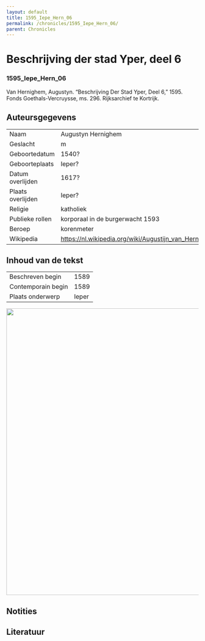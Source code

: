 ```yaml
---
layout: default
title: 1595_Iepe_Hern_06
permalink: /chronicles/1595_Iepe_Hern_06/
parent: Chronicles
--- 
```



# Beschrijving der stad Yper, deel 6 

### 1595_Iepe_Hern_06 

Van Hernighem, Augustyn. “Beschrijving Der Stad Yper, Deel 6,” 1595. Fonds Goethals-Vercruysse, ms. 296. Rijksarchief te Kortrijk. 

## Auteursgegevens 

| | | 
| --------------- | --------------- | 
| Naam | Augustyn Hernighem | 
| Geslacht | m | 
| Geboortedatum | 1540? | 
| Geboorteplaats | Ieper? | 
| Datum overlijden | 1617? | 
| Plaats overlijden | Ieper? | 
| Religie | katholiek | 
| Publieke rollen | korporaal in de burgerwacht 1593 | 
| Beroep | korenmeter | 
| Wikipedia | https://nl.wikipedia.org/wiki/Augustijn_van_Hernighem | 

## Inhoud van de tekst 

| | | 
| --------------- | --------------- | 
| Beschreven begin | 1589 | 
| Contemporain begin | 1589 | 
| Plaats onderwerp | Ieper | 

[<img src="..\..\barplots_chronicles\1595_Iepe_Hern_06.jpg" width="750"/>](..\..\barplots_chronicles\1595_Iepe_Hern_06.jpg) 

## Notities 

## Literatuur 

